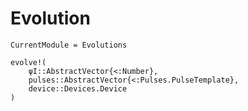 # Evolution
```@meta
CurrentModule = Evolutions
```

```@docs
evolve!(
    ψI::AbstractVector{<:Number},
    pulses::AbstractVector{<:Pulses.PulseTemplate},
    device::Devices.Device
)
```
